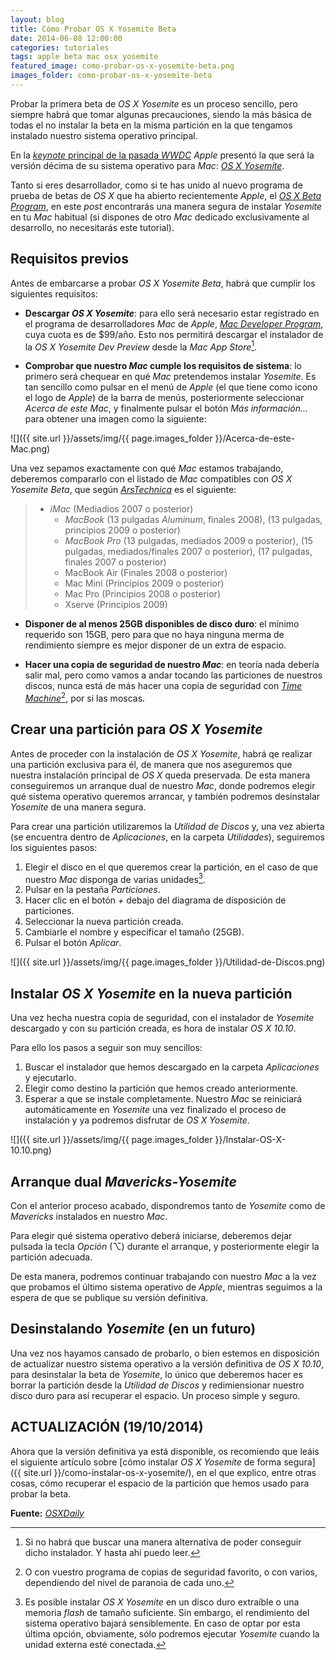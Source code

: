 ```yaml
---
layout: blog
title: Cómo Probar OS X Yosemite Beta
date: 2014-06-08 12:00:00
categories: tutoriales
tags: apple beta mac osx yosemite
featured_image: como-probar-os-x-yosemite-beta.png
images_folder: como-probar-os-x-yosemite-beta
---
```

Probar la primera beta de *OS X Yosemite* es un proceso sencillo, pero siempre habrá que tomar algunas precauciones, siendo la más básica de todas el no instalar la beta en la misma partición en la que tengamos instalado nuestro sistema operativo principal.<Sigue Leyendo>

En la [*keynote* principal de la pasada *WWDC*](http://www.apple.com/apple-events/june-2014/) *Apple* presentó la que será la versión décima de su sistema operativo para *Mac*: [*OS X Yosemite*](https://www.apple.com/osx/preview/).   

Tanto si eres desarrollador, como si te has unido al nuevo programa de prueba de betas de *OS X* que ha abierto recientemente *Apple*, el [*OS X Beta Program*](https://appleseed.apple.com/sp/betaprogram/), en este *post* encontrarás una manera segura de instalar *Yosemite* en tu *Mac* habitual (si dispones de otro *Mac* dedicado exclusivamente al desarrollo, no necesitarás este tutorial).  

##  Requisitos previos    
Antes de embarcarse a probar *OS X Yosemite Beta*, habrá que cumplir los siguientes requisitos:  

* **Descargar *OS X Yosemite***: para ello será necesario estar registrado en el programa de desarrolladores *Mac* de *Apple*, [*Mac Developer Program*](https://developer.apple.com/programs/mac/), cuya cuota es de $99/año. Esto nos permitirá descargar el instalador de la *OS X Yosemite Dev Preview* desde la *Mac App Store*[^1].  

[^1]: Si no habrá que buscar una manera alternativa de poder conseguir dicho instalador. Y hasta ahí puedo leer.  

* **Comprobar que nuestro *Mac* cumple los requisitos de sistema**: lo primero será chequear en qué *Mac* pretendemos instalar *Yosemite*.  Es tan sencillo como pulsar en el menú de *Apple* (el que tiene como icono el logo de *Apple*) de la barra de menús, posteriormente seleccionar *Acerca de este Mac*, y finalmente pulsar el botón *Más información...* para obtener una imagen como la siguiente:  

![]({{ site.url }}/assets/img/{{ page.images_folder }}/Acerca-de-este-Mac.png)    

Una vez sepamos exactamente con qué *Mac* estamos trabajando, deberemos compararlo con el listado de *Mac* compatibles con *OS X Yosemite Beta*, que según [*ArsTechnica*](http://arstechnica.com/apple/2014/06/psa-the-idevices-and-macs-that-will-support-ios-8-and-os-x-10-10/) es el siguiente:  

> * *iMac* (Mediadios 2007 o posterior)
>	* *MacBook* (13 pulgadas *Aluminum*, finales 2008), (13 pulgadas, principios 2009 o posterior)
>	* *MacBook Pro* (13 pulgadas, mediados 2009 o posterior), (15 pulgadas, mediados/finales 2007 o posterior), (17 pulgadas, finales 2007 o posterior)
>	* MacBook Air (Finales 2008 o posterior)
>	* Mac Mini (Principios 2009 o posterior)
>	* Mac Pro (Principios 2008 o posterior)
>	* Xserve (Principios 2009)  

* **Disponer de al menos 25GB disponibles de disco duro**: el mínimo requerido son 15GB, pero para que no haya ninguna merma de rendimiento siempre es mejor disponer de un extra de espacio.  

* **Hacer una copia de seguridad de nuestro *Mac***: en teoría nada debería salir mal, pero como vamos a andar tocando las particiones de nuestros discos, nunca está de más hacer una copia de seguridad con [*Time Machine*](http://support.apple.com/kb/HT1427?viewlocale=es_ES)[^2], por si las moscas.  

[^2]: O con vuestro programa de copias de seguridad favorito, o con varios, dependiendo del nivel de paranoia de cada uno.    

## Crear una partición para *OS X Yosemite*  
Antes de proceder con la instalación de *OS X Yosemite*, habrá qe realizar una partición exclusiva para él, de manera que nos aseguremos que nuestra instalación principal de *OS X* queda preservada. De esta manera conseguiremos un arranque dual de nuestro *Mac*, donde podremos elegir qué sistema operativo queremos arrancar, y también podremos desinstalar *Yosemite* de una manera segura.  

Para crear una partición utilizaremos la *Utilidad de Discos* y, una vez abierta (se encuentra dentro de *Aplicaciones*, en la carpeta *Utilidades*), seguiremos los siguientes pasos:  

1. Elegir el disco en el que queremos crear la partición, en el caso de que nuestro *Mac* disponga de varias unidades[^3].
2. Pulsar en la pestaña *Particiones*.
3. Hacer clic en el botón *+* debajo del diagrama de disposición de particiones.
4. Seleccionar la nueva partición creada.
5. Cambiarle el nombre y especificar el tamaño (25GB).
6. Pulsar el botón *Aplicar*.    

[^3]: Es posible instalar *OS X Yosemite* en un disco duro extraíble o una memoria *flash* de tamaño suficiente. Sin embargo, el rendimiento del sistema operativo bajará sensiblemente. En caso de optar por esta última opción, obviamente, sólo podremos ejecutar *Yosemite* cuando la unidad externa esté conectada.

![]({{ site.url }}/assets/img/{{ page.images_folder }}/Utilidad-de-Discos.png)  

## Instalar *OS X Yosemite* en la nueva partición  
Una vez hecha nuestra copia de seguridad, con el instalador de *Yosemite* descargado y con su partición creada, es hora de instalar *OS X 10.10*.  

Para ello los pasos a seguir son muy sencillos:  

1. Buscar el instalador que hemos descargado en la carpeta *Aplicaciones* y ejecutarlo.
2. Elegir como destino la partición que hemos creado anteriormente.
3. Esperar a que se instale completamente. Nuestro *Mac* se reiniciará automáticamente en *Yosemite* una vez finalizado el proceso de instalación y ya podremos disfrutar de *OS X Yosemite*.

![]({{ site.url }}/assets/img/{{ page.images_folder }}/Instalar-OS-X-10.10.png)

## Arranque dual *Mavericks-Yosemite*  
Con el anterior proceso acabado, dispondremos tanto de *Yosemite* como de *Mavericks* instalados en nuestro *Mac*.   

Para elegir qué sistema operativo deberá iniciarse, deberemos dejar pulsada la tecla *Opción* (⌥) durante el arranque, y posteriormente elegir la partición adecuada.  

De esta manera, podremos continuar trabajando con nuestro *Mac* a la vez que probamos el último sistema operativo de *Apple*, mientras seguimos a la espera de que se publique su versión definitiva.

## Desinstalando *Yosemite* (en un futuro)    
Una vez nos hayamos cansado de probarlo, o bien estemos en disposición de actualizar nuestro sistema operativo a la versión definitiva de *OS X 10.10*, para desinstalar la beta de *Yosemite*, lo único que deberemos hacer es borrar la partición desde la *Utilidad de Discos* y redimiensionar nuestro disco duro para así recuperar el espacio. Un proceso simple y seguro.   

## ACTUALIZACIÓN (19/10/2014)
Ahora que la versión definitiva ya está disponible, os recomiendo que leáis el siguiente artículo sobre [cómo instalar *OS X Yosemite* de forma segura]({{ site.url }}/como-instalar-os-x-yosemite/), en el que explico, entre otras cosas, cómo recuperar el espacio de la partición que hemos usado para probar la beta.

**Fuente:** [*OSXDaily*](http://osxdaily.com/2014/06/05/install-os-x-yosemite-separate-partition/)
